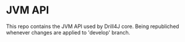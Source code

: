# JVM API

 This repo contains the JVM API used by Drill4J core. Being republiched whenever changes are applied to 'develop' branch.
